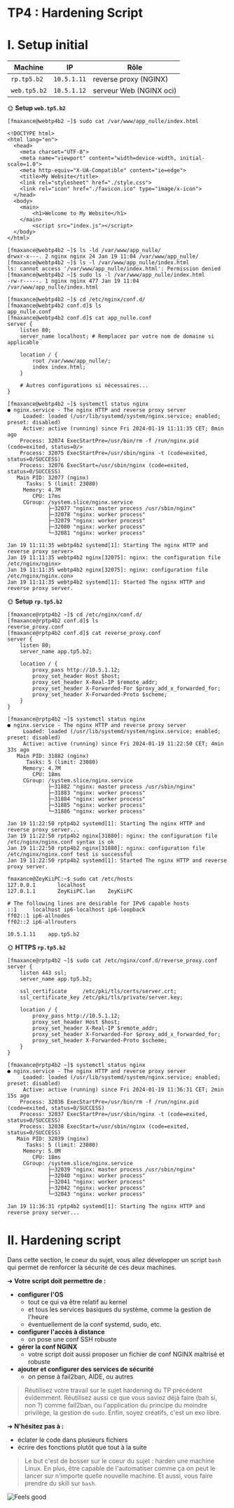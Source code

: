 # TP4 : Hardening Script

# I. Setup initial

| Machine      | IP          | Rôle                       |
| ------------ | ----------- | -------------------------- |
| `rp.tp5.b2`  | `10.5.1.11` | reverse proxy (NGINX)      |
| `web.tp5.b2` | `10.5.1.12` | serveur Web (NGINX oci) |

🌞 **Setup `web.tp5.b2`**

```
[fmaxance@webtp4b2 ~]$ sudo cat /var/www/app_nulle/index.html

<!DOCTYPE html>
<html lang="en">
  <head>
    <meta charset="UTF-8">
    <meta name="viewport" content="width=device-width, initial-scale=1.0">
    <meta http-equiv="X-UA-Compatible" content="ie=edge">
    <title>My Website</title>
    <link rel="stylesheet" href="./style.css">
    <link rel="icon" href="./favicon.ico" type="image/x-icon">
  </head>
  <body>
    <main>
        <h1>Welcome to My Website</h1>  
    </main>
        <script src="index.js"></script>
  </body>
</html>
```

```
[fmaxance@webtp4b2 ~]$ ls -ld /var/www/app_nulle/
drwxr-x---. 2 nginx nginx 24 Jan 19 11:04 /var/www/app_nulle/
[fmaxance@webtp4b2 ~]$ ls -l /var/www/app_nulle/index.html
ls: cannot access '/var/www/app_nulle/index.html': Permission denied
[fmaxance@webtp4b2 ~]$ sudo ls -l /var/www/app_nulle/index.html
-rw-r-----. 1 nginx nginx 477 Jan 19 11:04 /var/www/app_nulle/index.html
```

```
[fmaxance@webtp4b2 ~]$ cd /etc/nginx/conf.d/
[fmaxance@webtp4b2 conf.d]$ ls
app_nulle.conf
[fmaxance@webtp4b2 conf.d]$ cat app_nulle.conf 
server {
    listen 80;
    server_name localhost; # Remplacez par votre nom de domaine si applicable

    location / {
        root /var/www/app_nulle/;
        index index.html;
    }

    # Autres configurations si nécessaires...
}
```

```
[fmaxance@webtp4b2 ~]$ systemctl status nginx
● nginx.service - The nginx HTTP and reverse proxy server
     Loaded: loaded (/usr/lib/systemd/system/nginx.service; enabled; preset: disabled)
     Active: active (running) since Fri 2024-01-19 11:11:35 CET; 8min ago
    Process: 32074 ExecStartPre=/usr/bin/rm -f /run/nginx.pid (code=exited, status=0/>
    Process: 32075 ExecStartPre=/usr/sbin/nginx -t (code=exited, status=0/SUCCESS)
    Process: 32076 ExecStart=/usr/sbin/nginx (code=exited, status=0/SUCCESS)
   Main PID: 32077 (nginx)
      Tasks: 5 (limit: 23080)
     Memory: 4.7M
        CPU: 17ms
     CGroup: /system.slice/nginx.service
             ├─32077 "nginx: master process /usr/sbin/nginx"
             ├─32078 "nginx: worker process"
             ├─32079 "nginx: worker process"
             ├─32080 "nginx: worker process"
             └─32081 "nginx: worker process"

Jan 19 11:11:35 webtp4b2 systemd[1]: Starting The nginx HTTP and reverse proxy server>
Jan 19 11:11:35 webtp4b2 nginx[32075]: nginx: the configuration file /etc/nginx/nginx>
Jan 19 11:11:35 webtp4b2 nginx[32075]: nginx: configuration file /etc/nginx/nginx.con>
Jan 19 11:11:35 webtp4b2 systemd[1]: Started The nginx HTTP and reverse proxy server.
```

🌞 **Setup `rp.tp5.b2`**

```
[fmaxance@rptp4b2 ~]$ cd /etc/nginx/conf.d/
[fmaxance@rptp4b2 conf.d]$ ls
reverse_proxy.conf
[fmaxance@rptp4b2 conf.d]$ cat reverse_proxy.conf 
server {
    listen 80;
    server_name app.tp5.b2;

    location / {
        proxy_pass http://10.5.1.12;
        proxy_set_header Host $host;
        proxy_set_header X-Real-IP $remote_addr;
        proxy_set_header X-Forwarded-For $proxy_add_x_forwarded_for;
        proxy_set_header X-Forwarded-Proto $scheme;
    }
}
```

```
[fmaxance@rptp4b2 ~]$ systemctl status nginx
● nginx.service - The nginx HTTP and reverse proxy server
     Loaded: loaded (/usr/lib/systemd/system/nginx.service; enabled; preset: disabled)
     Active: active (running) since Fri 2024-01-19 11:22:50 CET; 4min 33s ago
   Main PID: 31882 (nginx)
      Tasks: 5 (limit: 23080)
     Memory: 4.7M
        CPU: 18ms
     CGroup: /system.slice/nginx.service
             ├─31882 "nginx: master process /usr/sbin/nginx"
             ├─31883 "nginx: worker process"
             ├─31884 "nginx: worker process"
             ├─31885 "nginx: worker process"
             └─31886 "nginx: worker process"

Jan 19 11:22:50 rptp4b2 systemd[1]: Starting The nginx HTTP and reverse proxy server...
Jan 19 11:22:50 rptp4b2 nginx[31880]: nginx: the configuration file /etc/nginx/nginx.conf syntax is ok
Jan 19 11:22:50 rptp4b2 nginx[31880]: nginx: configuration file /etc/nginx/nginx.conf test is successful
Jan 19 11:22:50 rptp4b2 systemd[1]: Started The nginx HTTP and reverse proxy server.
```

```
fmaxance@ZeyKiiPC:~$ sudo cat /etc/hosts
127.0.0.1       localhost
127.0.1.1       ZeyKiiPC.lan    ZeyKiiPC

# The following lines are desirable for IPv6 capable hosts
::1     localhost ip6-localhost ip6-loopback
ff02::1 ip6-allnodes
ff02::2 ip6-allrouters

10.5.1.11    app.tp5.b2
```

🌞 **HTTPS `rp.tp5.b2`**

```
[fmaxance@rptp4b2 ~]$ sudo cat /etc/nginx/conf.d/reverse_proxy.conf
server {
    listen 443 ssl;
    server_name app.tp5.b2;

    ssl_certificate     /etc/pki/tls/certs/server.crt;
    ssl_certificate_key /etc/pki/tls/private/server.key;

    location / {
        proxy_pass http://10.5.1.12;
        proxy_set_header Host $host;
        proxy_set_header X-Real-IP $remote_addr;
        proxy_set_header X-Forwarded-For $proxy_add_x_forwarded_for;
        proxy_set_header X-Forwarded-Proto $scheme;
    }
}
```

```
[fmaxance@rptp4b2 ~]$ systemctl status nginx
● nginx.service - The nginx HTTP and reverse proxy server
     Loaded: loaded (/usr/lib/systemd/system/nginx.service; enabled; preset: disabled)
     Active: active (running) since Fri 2024-01-19 11:36:31 CET; 2min 15s ago
    Process: 32036 ExecStartPre=/usr/bin/rm -f /run/nginx.pid (code=exited, status=0/SUCCESS)
    Process: 32037 ExecStartPre=/usr/sbin/nginx -t (code=exited, status=0/SUCCESS)
    Process: 32038 ExecStart=/usr/sbin/nginx (code=exited, status=0/SUCCESS)
   Main PID: 32039 (nginx)
      Tasks: 5 (limit: 23080)
     Memory: 5.0M
        CPU: 18ms
     CGroup: /system.slice/nginx.service
             ├─32039 "nginx: master process /usr/sbin/nginx"
             ├─32040 "nginx: worker process"
             ├─32041 "nginx: worker process"
             ├─32042 "nginx: worker process"
             └─32043 "nginx: worker process"

Jan 19 11:36:31 rptp4b2 systemd[1]: Starting The nginx HTTP and reverse proxy server...
```

# II. Hardening script

Dans cette section, le coeur du sujet, vous allez développer un script `bash` qui permet de renforcer la sécurité de ces deux machines.

➜ **Votre script doit permettre de :**

- **configurer l'OS**
  - tout ce qui va être relatif au kernel
  - et tous les services basiques du système, comme la gestion de l'heure
  - éventuellement de la conf systemd, sudo, etc.
- **configurer l'accès à distance**
  - on pose une conf SSH robuste
- **gérer la conf NGINX**
  - votre script doit aussi proposer un fichier de conf NGINX maîtrisé et robuste
- **ajouter et configurer des services de sécurité**
  - on pense à fail2ban, AIDE, ou autres

> Réutilisez votre travail sur le sujet hardening du TP précédent évidemment. Réutilisez aussi ce que vous saviez déjà faire (bah si, non ?) comme fail2ban, ou l'application du principe du moindre privilège, la gestion de `sudo`. Enfin, soyez créatifs, c'est un exo libre.

➜ **N'hésitez pas à :**

- éclater le code dans plusieurs fichiers
- écrire des fonctions plutôt que tout à la suite

> Le but c'est de bosser sur le coeur du sujet : harden une machine Linux. En plus, être capable de l'automatiser comme ça on peut le lancer sur n'importe quelle nouvelle machine. Et aussi, vous faire prendre du skill sur `bash`.

![Feels good](./img/feels_good.png)
